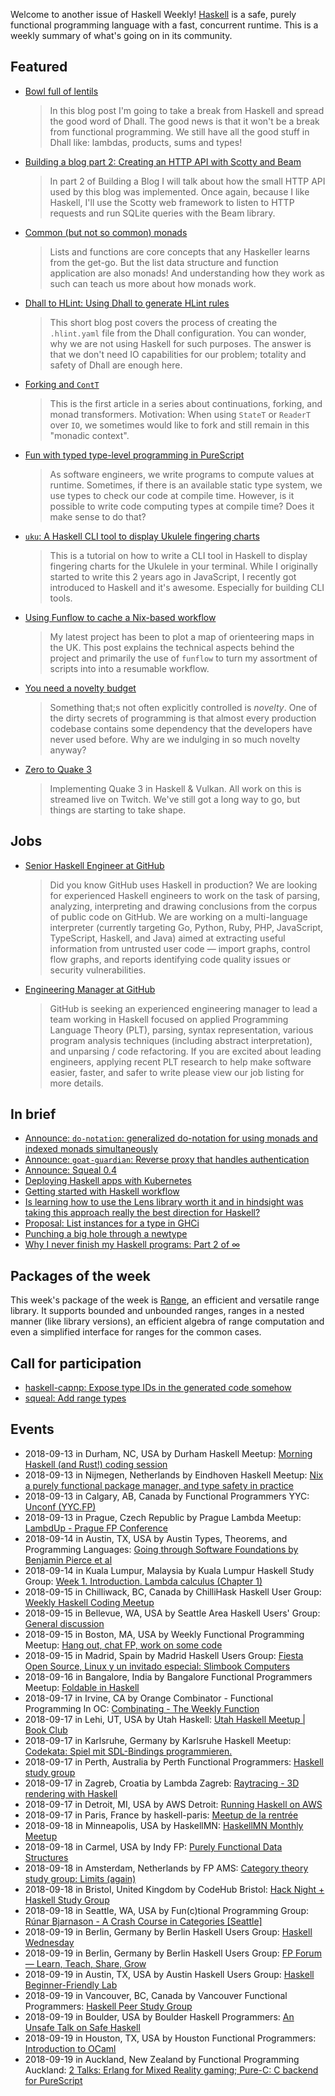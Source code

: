 <!-- 2018-09-13 unpublished -->

Welcome to another issue of Haskell Weekly!
[Haskell](https://haskell-lang.org) is a safe, purely functional programming language with a fast, concurrent runtime.
This is a weekly summary of what's going on in its community.

## Featured

-   [Bowl full of lentils](https://functional.works-hub.com/learn/bowl-full-of-lentils-fcbf3)

    > In this blog post I'm going to take a break from Haskell and spread the good word of Dhall. The good news is that it won't be a break from functional programming. We still have all the good stuff in Dhall like: lambdas, products, sums and types!

-   [Building a blog part 2: Creating an HTTP API with Scotty and Beam](https://gaumala.com/posts/2018-09-12-creating-an-http-api-with-scotty-and-beam.html)

    > In part 2 of Building a Blog I will talk about how the small HTTP API used by this blog was implemented. Once again, because I like Haskell, I'll use the Scotty web framework to listen to HTTP requests and run SQLite queries with the Beam library.

-   [Common (but not so common) monads](https://mmhaskell.com/blog/2018/8/27/common-but-not-so-common-monads)

    > Lists and functions are core concepts that any Haskeller learns from the get-go. But the list data structure and function application are also monads! And understanding how they work as such can teach us more about how monads work.

-   [Dhall to HLint: Using Dhall to generate HLint rules](https://kowainik.github.io/posts/2018-09-09-dhall-to-hlint.html)

    > This short blog post covers the process of creating the `.hlint.yaml` file from the Dhall configuration. You can wonder, why we are not using Haskell for such purposes. The answer is that we don't need IO capabilities for our problem; totality and safety of Dhall are enough here.

-   [Forking and `ContT`](https://hexagoxel.de/postsforpublish/posts/2018-09-09-cont-part-one.html)

    > This is the first article in a series about continuations, forking, and monad transformers. Motivation: When using `StateT` or `ReaderT` over `IO`, we sometimes would like to fork and still remain in this "monadic context".

-   [Fun with typed type-level programming in PureScript](https://blog.wuct.me/fun-with-typed-type-level-programming-in-purescript-5f8af42cfec5)

    > As software engineers, we write programs to compute values at runtime. Sometimes, if there is an available static type system, we use types to check our code at compile time. However, is it possible to write code computing types at compile time? Does it make sense to do that?

-   [`uku`: A Haskell CLI tool to display Ukulele fingering charts](https://adriansieber.com/ukulele-fingering-chart-cli-tool-in-haskell/)

    > This is a tutorial on how to write a CLI tool in Haskell to display fingering charts for the Ukulele in your terminal. While I originally started to write this 2 years ago in JavaScript, I recently got introduced to Haskell and it's awesome. Especially for building CLI tools.

-   [Using Funflow to cache a Nix-based workflow](https://mpickering.github.io/posts/2018-09-12-funflow-nix.html)

    > My latest project has been to plot a map of orienteering maps in the UK. This post explains the technical aspects behind the project and primarily the use of `funflow` to turn my assortment of scripts into into a resumable workflow.

-   [You need a novelty budget](http://www.shimweasel.com/2018/08/25/novelty-budgets)

    > Something that;s not often explicitly controlled is *novelty*. One of the dirty secrets of programming is that almost every production codebase contains some dependency that the developers have never used before. Why are we indulging in so much novelty anyway?

-   [Zero to Quake 3](https://np.reddit.com/r/haskell/comments/9f1r8i/quake_3_in_haskell/)

    > Implementing Quake 3 in Haskell & Vulkan. All work on this is streamed live on Twitch. We've still got a long way to go, but things are starting to take shape.

## Jobs

-   [Senior Haskell Engineer at GitHub](https://boards.greenhouse.io/github/jobs/1262974)

    > Did you know GitHub uses Haskell in production? We are looking for experienced Haskell engineers to work on the task of parsing, analyzing, interpreting and drawing conclusions from the corpus of public code on GitHub. We are working on a multi-language interpreter (currently targeting Go, Python, Ruby, PHP, JavaScript, TypeScript, Haskell, and Java) aimed at extracting useful information from untrusted user code — import graphs, control flow graphs, and reports identifying code quality issues or security vulnerabilities.

-   [Engineering Manager at GitHub](https://boards.greenhouse.io/github/jobs/1106071)

    > GitHub is seeking an experienced engineering manager to lead a team working in Haskell focused on applied Programming Language Theory (PLT), parsing, syntax representation, various program analysis techniques (including abstract interpretation), and unparsing / code refactoring. If you are excited about leading engineers, applying recent PLT research to help make software easier, faster, and safer to write please view our job listing for more details.

## In brief

-   [Announce: `do-notation`: generalized do-notation for using monads and indexed monads simultaneously](https://np.reddit.com/r/haskell/comments/9dvuw7/ann_donotation_generalized_donotation_for_using/)
-   [Announce: `goat-guardian`: Reverse proxy that handles authentication](https://github.com/arow-oss/goat-guardian/tree/85e25fe8d618a0707b54e0e25858429158d96f75)
-   [Announce: Squeal 0.4](https://np.reddit.com/r/haskell/comments/9dqp0h/announcing_squeal_04/)
-   [Deploying Haskell apps with Kubernetes](https://www.fpcomplete.com/blog/deploying_haskell_apps_with_kubernetes)
-   [Getting started with Haskell workflow](https://np.reddit.com/r/haskell/comments/9elwjp/getting_started_with_haskell_workflow/)
-   [Is learning how to use the Lens library worth it and in hindsight was taking this approach really the best direction for Haskell?](https://np.reddit.com/r/haskell/comments/9ded97/is_learning_how_to_use_the_lens_library_worth_it/)
-   [Proposal: List instances for a type in GHCi](https://github.com/xldenis/ghc-proposals/blob/fede60ca45635e579be49b5fb8326cc989e67afb/proposals/0000-ghci-instances.rst)
-   [Punching a big hole through a newtype](https://np.reddit.com/r/haskell/comments/9epupm/punching_a_big_hole_through_a_newtype/)
-   [Why I never finish my Haskell programs: Part 2 of ∞](https://blog.plover.com/prog/haskell/what-goes-wrong-2.html)

## Packages of the week

This week's package of the week is [Range](https://hackage.haskell.org/package/range-0.2.1.1),
an efficient and versatile range library.
It supports bounded and unbounded ranges, ranges in a nested manner (like library versions), an efficient algebra of range computation and even a simplified interface for ranges for the common cases.

## Call for participation

-   [haskell-capnp: Expose type IDs in the generated code somehow](https://github.com/zenhack/haskell-capnp/issues/47)
-   [squeal: Add range types](https://github.com/morphismtech/squeal/issues/59)

## Events

- 2018-09-13 in Durham, NC, USA by Durham Haskell Meetup: [Morning Haskell (and Rust!) coding session](https://www.meetup.com/Durham-Haskell-Meetup/events/254274303/)
- 2018-09-13 in Nijmegen, Netherlands by Eindhoven Haskell Meetup: [Nix a purely functional package manager, and type safety in practice](https://www.meetup.com/Eindhoven-Haskell-Meetup/events/254377400/)
- 2018-09-13 in Calgary, AB, Canada by Functional Programmers YYC: [Unconf (YYC.FP)](https://www.meetup.com/Functional-Programmers-YYC/events/252038570/)
- 2018-09-13 in Prague, Czech Republic by Prague Lambda Meetup: [LambdUp - Prague FP Conference](https://www.meetup.com/Lambda-Meetup-Group/events/254102549/)
- 2018-09-14 in Austin, TX, USA by Austin Types, Theorems, and Programming Languages: [Going through Software Foundations by Benjamin Pierce et al](https://www.meetup.com/Austin-Types-Theorems-and-Programming-Languages/events/254483784/)
- 2018-09-14 in Kuala Lumpur, Malaysia by Kuala Lumpur Haskell Study Group: [Week 1. Introduction. Lambda calculus (Chapter 1)](https://www.meetup.com/Kuala-Lumpur-Haskell-Study-Group/events/253612178/)
- 2018-09-15 in Chilliwack, BC, Canada by ChilliHask Haskell User Group: [Weekly Haskell Coding Meetup](https://www.meetup.com/BC-HUG/events/254540360/)
- 2018-09-15 in Bellevue, WA, USA by Seattle Area Haskell Users' Group: [General discussion](https://www.meetup.com/SEAHUG/events/254101798/)
- 2018-09-15 in Boston, MA, USA by Weekly Functional Programming Meetup: [Hang out, chat FP, work on some code](https://www.meetup.com/Weekly-Functional-Programming-Meetup/events/253005379/)
- 2018-09-15 in Madrid, Spain by Madrid Haskell Users Group: [Fiesta Open Source, Linux y un invitado especial: Slimbook Computers](https://www.meetup.com/Haskell-MAD/events/253639266/)
- 2018-09-16 in Bangalore, India by Bangalore Functional Programmers Meetup: [Foldable in Haskell](https://www.meetup.com/Bangalore-Functional-Programmers-Meetup/events/253702846/)
- 2018-09-17 in Irvine, CA by Orange Combinator - Functional Programming In OC: [Combinating - The Weekly Function](https://www.meetup.com/orange-combinator/events/254366995/)
- 2018-09-17 in Lehi, UT, USA by Utah Haskell: [Utah Haskell Meetup | Book Club](https://www.meetup.com/utah-haskell/events/254142064/)
- 2018-09-17 in Karlsruhe, Germany by Karlsruhe Haskell Meetup: [Codekata: Spiel mit SDL-Bindings programmieren.](https://www.meetup.com/Karlsruhe-Haskell-Meetup/events/254091856/)
- 2018-09-17 in Perth, Australia by Perth Functional Programmers: [Haskell study group](https://www.meetup.com/PerthFP/events/253940915/)
- 2018-09-17 in Zagreb, Croatia by Lambda Zagreb: [Raytracing - 3D rendering with Haskell](https://www.meetup.com/lambdazagreb/events/254303637/)
- 2018-09-17 in Detroit, MI, USA by AWS Detroit: [Running Haskell on AWS](https://www.meetup.com/AWS-Detroit/events/254070710/)
- 2018-09-17 in Paris, France by haskell-paris: [Meetup de la rentrée](https://www.meetup.com/haskell-paris/events/253684175/)
- 2018-09-18 in Minneapolis, USA by HaskellMN: [HaskellMN Monthly Meetup](https://www.meetup.com/HaskellMN/events/253899557/)
- 2018-09-18 in Carmel, USA by Indy FP: [Purely Functional Data Structures](https://www.meetup.com/Indy-FP/events/254389054/)
- 2018-09-18 in Amsterdam, Netherlands by FP AMS: [Category theory study group: Limits (again)](https://www.meetup.com/fp-ams/events/254401006/)
- 2018-09-18 in Bristol, United Kingdom by CodeHub Bristol: [Hack Night + Haskell Study Group](https://www.meetup.com/CodeHub-Bristol/events/254376435/)
- 2018-09-18 in Seattle, WA, USA by Fun(c)tional Programming Group: [Rúnar Bjarnason - A Crash Course in Categories [Seattle]](https://www.meetup.com/fun-c-group/events/252638108/)
- 2018-09-19 in Berlin, Germany by Berlin Haskell Users Group: [Haskell Wednesday](https://www.meetup.com/berlinhug/events/254322396/)
- 2018-09-19 in Berlin, Germany by Berlin Haskell Users Group: [FP Forum — Learn, Teach, Share, Grow](https://www.meetup.com/berlinhug/events/254296252/)
- 2018-09-19 in Austin, TX, USA by Austin Haskell Users Group: [Haskell Beginner-Friendly Lab](https://www.meetup.com/ATX-Haskell/events/254356601/)
- 2018-09-19 in Vancouver, BC, Canada by Vancouver Functional Programmers: [Haskell Peer Study Group](https://www.meetup.com/Vancouver-Functional-Programmers/events/254414371/)
- 2018-09-19 in Boulder, USA by Boulder Haskell Programmers: [An Unsafe Talk on Safe Haskell](https://www.meetup.com/Boulder-Haskell-Programmers/events/254557645/)
- 2018-09-19 in Houston, TX, USA by Houston Functional Programmers: [Introduction to OCaml](https://www.meetup.com/Houston-Functional-Programmers/events/254050566/)
- 2018-09-19 in Auckland, New Zealand by Functional Programming Auckland: [2 Talks: Erlang for Mixed Reality gaming; Pure-C: C backend for PureScript](https://www.meetup.com/Functional-Programming-Auckland/events/254420968/)
